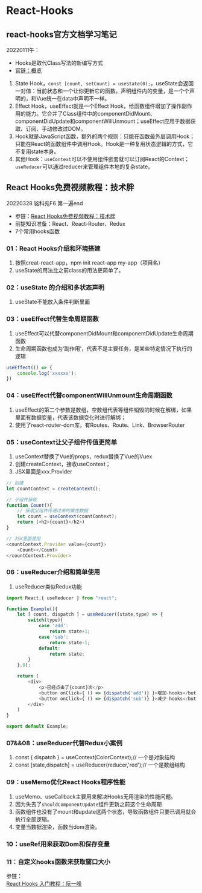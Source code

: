 # React-Hooks
## react-hooks官方文档学习笔记
20220111午：  
* Hooks是取代Class写法的新编写方式
* [官链：概览](https://react.docschina.org/docs/hooks-overview.html)
1. State Hook，`const [count, setCount] = useState(0);`，useState会返回一对值：当前状态和一个让你更新它的函数。声明组件内的变量，是一个个声明的，和Vue统一在data中声明不一样。
2. Effect Hook，useEffect就是一个Effect Hook，给函数组件增加了操作副作用的能力。它合并了Class组件中的componentDidMount、componentDidUpdate和componentWillUnmount；useEffect应用于数据获取、订阅、手动修改过DOM。
3. Hook就是JavaScript函数，额外的两个规则：只能在函数最外层调用Hook；只能在React的函数组件中调用Hook。Hook是一种复用状态逻辑的方式，它不复用state本身。
4. 其他Hook：`useContext`可以不使用组件嵌套就可以订阅React的Context；`useReducer`可以通过reducer来管理组件本地的复杂state。

## React Hooks免费视频教程：技术胖
20220328 铭科苑F6 第一遍end
* 参链：[React Hooks免费视频教程：技术胖](https://www.bilibili.com/video/av63409044/)
* 前提知识准备：React、React-Router、Redux
* 7个常用hooks函数
### 01：React Hooks介绍和环境搭建
1. 按照creat-react-app，npm init react-app my-app（项目名）
2. useState的用法比之前class的用法更简单了。

### 02：useState 的介绍和多状态声明
1. useState不能放入条件判断里面

### 03：useEffect代替生命周期函数
1. useEffect可以代替componentDidMount和componentDidUpdate生命周期函数
2. 生命周期函数也成为‘副作用’，代表不是主要任务，是某些特定情况下执行的逻辑
```js
useEffect(() => {
    console.log('xxxxxx');
})
```

### 04：useEffect代替componentWillUnmount生命周期函数
1. useEffect的第二个参数是数组，空数组代表等组件销毁的时候在解绑，如果里面有数据变量，代表该数据变化时进行解绑；
2. 使用了react-router-dom库，有Routes、Route、Link、BrowserRouter

### 05：useContext让父子组件传值更简单
1. useContext替换了Vue的props，redux替换了Vue的Vuex
2. 创建createContext，接收useContext；
3. JSX里面是xxx.Provider
```js
// 创建
let countContext = createContext();

// 子组件接收
function Count(){
    // 接收父组件传递过来的属性数据
    let count = useContext(countContext);
    return (<h2>{count}</h2>)
}

// JSX里面使用
<countContext.Provider value={count}>
    <Count></Count>
</countContext.Provider>
```

### 06：useReducer介绍和简单使用
1. useReducer类似Redux功能
```js
import React,{ useReducer } from "react";

function Example(){
    let [ count, dispatch ] = useReducer((state,type) => {
        switch(type){
            case 'add':
                return state+1;
            case 'sub':
                return state-1;
            default:
                return state;
        }
    },0);

    return (
        <div>
            <p>已经点击了{count}次</p>
            <button onClick={ () => {dispatch('add')} }>增加-hooks</button>
            <button onClick={ () => {dispatch('sub')} }>减少-hooks</button>
        </div>
    )
}

export default Example;
```

### 07&&08：useReducer代替Redux小案例
1. const { dispatch } = useContext(ColorContext);// 一个是对象结构
2. const [state,dispatch] = useReducer(reducer,'red');// 一个是数组结构

### 09：useMemo优化React Hooks程序性能
1. useMemo、useCallback主要用来解决Hooks无用渲染的性能问题。
2. 因为失去了`shouldComponentUpdate`组件更新之前这个生命周期
3. 函数组件也没有了mount和update这两个状态，导致函数组件只要已调用就会执行全部逻辑。
4. 变量当数据渲染，函数当dom渲染。

### 10：useRef用来获取Dom和保存变量
### 11：自定义hooks函数来获取窗口大小



参链：  
[React Hooks 入门教程：阮一峰](https://www.ruanyifeng.com/blog/2019/09/react-hooks.html)  
